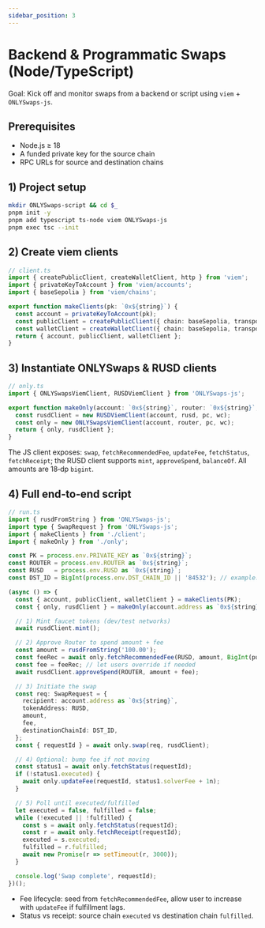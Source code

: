 ```yaml
---
sidebar_position: 3
---
```


# Backend & Programmatic Swaps (Node/TypeScript)

Goal: Kick off and monitor swaps from a backend or script using `viem` + `ONLYSwaps-js`.

## Prerequisites

- Node.js ≥ 18
- A funded private key for the source chain
- RPC URLs for source and destination chains

## 1) Project setup

```bash
mkdir ONLYSwaps-script && cd $_
pnpm init -y
pnpm add typescript ts-node viem ONLYSwaps-js
pnpm exec tsc --init
```

## 2) Create viem clients

```ts
// client.ts
import { createPublicClient, createWalletClient, http } from 'viem';
import { privateKeyToAccount } from 'viem/accounts';
import { baseSepolia } from 'viem/chains';

export function makeClients(pk: `0x${string}`) {
  const account = privateKeyToAccount(pk);
  const publicClient = createPublicClient({ chain: baseSepolia, transport: http() });
  const walletClient = createWalletClient({ chain: baseSepolia, transport: http(), account });
  return { account, publicClient, walletClient };
}
```

## 3) Instantiate ONLYSwaps & RUSD clients

```ts
// only.ts
import { ONLYSwapsViemClient, RUSDViemClient } from 'ONLYSwaps-js';

export function makeOnly(account: `0x${string}`, router: `0x${string}`, rusd: `0x${string}`, pc: any, wc: any) {
  const rusdClient = new RUSDViemClient(account, rusd, pc, wc);
  const only = new ONLYSwapsViemClient(account, router, pc, wc);
  return { only, rusdClient };
}
```

The JS client exposes: `swap`, `fetchRecommendedFee`, `updateFee`, `fetchStatus`, `fetchReceipt`; the RUSD client supports `mint`, `approveSpend`, `balanceOf`. All amounts are 18‑dp `bigint`.  

## 4) Full end‑to‑end script

```ts
// run.ts
import { rusdFromString } from 'ONLYSwaps-js';
import type { SwapRequest } from 'ONLYSwaps-js';
import { makeClients } from './client';
import { makeOnly } from './only';

const PK = process.env.PRIVATE_KEY as `0x${string}`;
const ROUTER = process.env.ROUTER as `0x${string}`;
const RUSD   = process.env.RUSD as `0x${string}`;
const DST_ID = BigInt(process.env.DST_CHAIN_ID || '84532'); // example: Base Sepolia

(async () => {
  const { account, publicClient, walletClient } = makeClients(PK);
  const { only, rusdClient } = makeOnly(account.address as `0x${string}`, ROUTER, RUSD, publicClient, walletClient);

  // 1) Mint faucet tokens (dev/test networks)
  await rusdClient.mint();

  // 2) Approve Router to spend amount + fee
  const amount = rusdFromString('100.00');
  const feeRec = await only.fetchRecommendedFee(RUSD, amount, BigInt(publicClient.chain!.id), DST_ID); // optional but handy
  const fee = feeRec; // let users override if needed
  await rusdClient.approveSpend(ROUTER, amount + fee);

  // 3) Initiate the swap
  const req: SwapRequest = {
    recipient: account.address as `0x${string}`,
    tokenAddress: RUSD,
    amount,
    fee,
    destinationChainId: DST_ID,
  };
  const { requestId } = await only.swap(req, rusdClient);

  // 4) Optional: bump fee if not moving
  const status1 = await only.fetchStatus(requestId);
  if (!status1.executed) {
    await only.updateFee(requestId, status1.solverFee + 1n);
  }

  // 5) Poll until executed/fulfilled
  let executed = false, fulfilled = false;
  while (!executed || !fulfilled) {
    const s = await only.fetchStatus(requestId);
    const r = await only.fetchReceipt(requestId);
    executed = s.executed;
    fulfilled = r.fulfilled;
    await new Promise(r => setTimeout(r, 3000));
  }

  console.log('Swap complete', requestId);
})();
```

* Fee lifecycle: seed from `fetchRecommendedFee`, allow user to increase with `updateFee` if fulfillment lags. 
* Status vs receipt: source chain `executed` vs destination chain `fulfilled`. 

